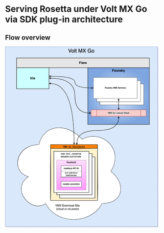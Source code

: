 # Serving Rosetta under Volt MX Go via SDK plug-in architecture

## Flow overview

![Rosetta flow overview](../assets/images/vfrosetta.png)